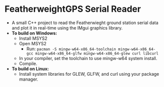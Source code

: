# FeatherweightGPS Serial Reader
- A small C++ project to read the Featherwieght ground station serial data and plot it in real-time using the IMgui graphics library.
- **To build on Windows:**
  - Install MSYS2
  - Open MSYS2
    - Run: `pacman -S mingw-w64-x86_64-toolchain mingw-w64-x86_64-gcc mingw-w64-x86_64-glfw mingw-w64-x86_64-glew curl libcurl`
  - In your compiler, set the toolchain to use mingw-w64 system install.
  - Compile.
- **To build on Linux:**
  - Install system libraries for GLEW, GLFW, and curl using your package manager.
